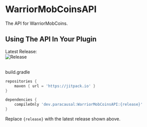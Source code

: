 # WarriorMobCoinsAPI
The API for WarriorMobCoins.

## Using The API In Your Plugin
Latest Release:<br>
![Release](https://jitpack.io/v/dev.paracausal/WarriorMobCoinsAPI.svg)

<br>
build.gradle

```gradle
repositories {
    maven { url = 'https://jitpack.io' }
}

dependencies {
    compileOnly 'dev.paracausal:WarriorMobCoinsAPI:{release}'
}
```
Replace `{release}` with the latest release shown above.
